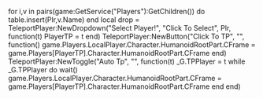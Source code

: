 for i,v in pairs(game:GetService("Players"):GetChildren()) do
    table.insert(Plr,v.Name)
end
local drop = TeleportPlayer:NewDropdown("Select Player!", "Click To Select", Plr, function(t)
   PlayerTP = t
end)
TeleportPlayer:NewButton("Click To TP", "", function()
    game.Players.LocalPlayer.Character.HumanoidRootPart.CFrame = game.Players[PlayerTP].Character.HumanoidRootPart.CFrame
end)
TeleportPlayer:NewToggle("Auto Tp", "", function(t)
_G.TPPlayer = t
while _G.TPPlayer do wait()
game.Players.LocalPlayer.Character.HumanoidRootPart.CFrame = game.Players[PlayerTP].Character.HumanoidRootPart.CFrame
end
end)
